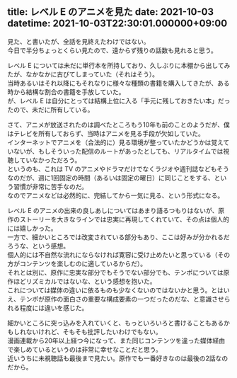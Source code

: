 title: レベル E のアニメを見た
date: 2021-10-03
datetime: 2021-10-03T22:30:01.000000+09:00
---

見た、と書いたが、全話を見終えたわけではない。  
今日で半分ちょっとくらい見たので、遠からず残りの話数も見れると思う。

レベル E については未だに単行本を所持しており、久しぶりに本棚から出してみたが、なかなかに古びてしまっていた（それはそう）。  
当時あるいはそれ以降にもそれなりに様々な種類の書籍を購入してきたが、ある時から結構な割合の書籍を手放していた。  
が、レベル E は自分にとっては結構上位に入る「手元に残しておきたい本」だったので、未だに所有している。

さて、アニメが放送されたのは調べたところもう10年も前のことのようだが、僕はテレビを所有しておらず、当時はアニメを見る手段が欠如していた。  
インターネットでアニメを（合法的に）見る環境が整っていたかどうかは覚えていないが、もしそういった配信のルートがあったとしても、リアルタイムでは視聴していなかっただろう。  
というのも、これは TV のアニメやドラマだけでなくラジオや週刊誌などもそうなのだが、週に1回固定の時間（あるいは固定の曜日）に同じことをする、という習慣が非常に苦手なのだ。  
なのでアニメなどは必然的に、完結してから一気に見る、という形式になる。

レベル E のアニメの出来の良しあしについてはあまり語るつもりはないが、原作のストーリーを大きなラインでは忠実に再現してくれていて、その点は個人的には嬉しかった。  
一方で、細かいところでは改変されている部分もあり、ここは好みが分かれるだろうな、という感想。  
個人的には不自然な流れにならなければ寛容に受け止めたいと思っている（その方がコンテンツを楽しむのに適しているからだ）。  
それとは別に、原作に忠実な部分でもそうでない部分でも、テンポについては原作ほどリズミカルではないな、という感想を抱いた。  
これについては媒体の違いに依るものも少なくないのではないかと思う。とはいえ、テンポが原作の面白さの重要な構成要素の一つだったのだな、と意識させられる程度には違いを感じた。

細かいところに突っ込みを入れていくと、もっといろいろと書けることもあるかもしれないけれど、そもそも批評したいわけでもない。  
漫画連載から20年以上経つ今になって、また同じコンテンツを違った媒体経由で楽しめているというのは非常に幸せなことだと思う。  
近いうちに未視聴話も最後まで見たい。原作でも一番好きなのは最後の2話なのだから。